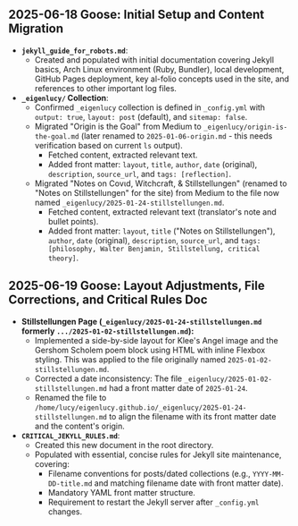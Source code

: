 ## 2025-06-18 Goose: Initial Setup and Content Migration

*   **`jekyll_guide_for_robots.md`**:
    *   Created and populated with initial documentation covering Jekyll basics, Arch Linux environment (Ruby, Bundler), local development, GitHub Pages deployment, key al-folio concepts used in the site, and references to other important log files.
*   **`_eigenlucy/` Collection**:
    *   Confirmed `_eigenlucy` collection is defined in `_config.yml` with `output: true`, `layout: post` (default), and `sitemap: false`.
    *   Migrated "Origin is the Goal" from Medium to `_eigenlucy/origin-is-the-goal.md` (later renamed to `2025-01-06-origin.md` - this needs verification based on current `ls` output).
        *   Fetched content, extracted relevant text.
        *   Added front matter: `layout`, `title`, `author`, `date` (original), `description`, `source_url`, and `tags: [reflection]`.
    *   Migrated "Notes on Cοvιd, Witchcraft, & Stillstellungen" (renamed to "Notes on Stillstellungen" for the site) from Medium to the file now named `_eigenlucy/2025-01-24-stillstellungen.md`.
        *   Fetched content, extracted relevant text (translator's note and bullet points).
        *   Added front matter: `layout`, `title` ("Notes on Stillstellungen"), `author`, `date` (original), `description`, `source_url`, and `tags: [philosophy, Walter Benjamin, Stillstellung, critical theory]`.

## 2025-06-19 Goose: Layout Adjustments, File Corrections, and Critical Rules Doc

*   **Stillstellungen Page (`_eigenlucy/2025-01-24-stillstellungen.md` formerly `.../2025-01-02-stillstellungen.md`):**
    *   Implemented a side-by-side layout for Klee's Angel image and the Gershom Scholem poem block using HTML with inline Flexbox styling. This was applied to the file originally named `2025-01-02-stillstellungen.md`.
    *   Corrected a date inconsistency: The file `_eigenlucy/2025-01-02-stillstellungen.md` had a front matter date of `2025-01-24`.
    *   Renamed the file to `/home/lucy/eigenlucy.github.io/_eigenlucy/2025-01-24-stillstellungen.md` to align the filename with its front matter date and the content's origin.
*   **`CRITICAL_JEKYLL_RULES.md`**:
    *   Created this new document in the root directory.
    *   Populated with essential, concise rules for Jekyll site maintenance, covering:
        *   Filename conventions for posts/dated collections (e.g., `YYYY-MM-DD-title.md` and matching filename date with front matter date).
        *   Mandatory YAML front matter structure.
        *   Requirement to restart the Jekyll server after `_config.yml` changes.
